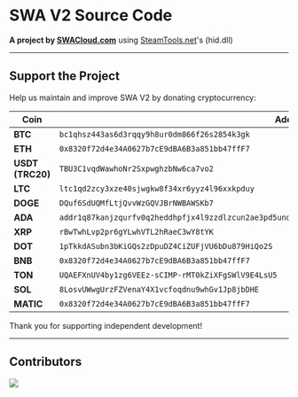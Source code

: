 # SWA V2 Source Code
**A project by [SWACloud.com](https://swacloud.com)** using [SteamTools.net](https://www.steamtools.net/)'s (hid.dll)

---

## Support the Project  
Help us maintain and improve SWA V2 by donating cryptocurrency:

| Coin         | Address                                                                 |
|--------------|-------------------------------------------------------------------------|
| **BTC**      | `bc1qhsz443as6d3rqqy9h8ur0dm866f26s2854k3gk`                             |
| **ETH**      | `0x8320f72d4e34A0627b7cE9dBA6B3a851bb47ffF7`                             |
| **USDT (TRC20)** | `TBU3C1vqdWawhoNr2SxpwghzbNw6ca7vo2`                             |
| **LTC**      | `ltc1qd2zcy3xze40sjwgkw8f34xr6yyz4l96xxkpduy`                           |
| **DOGE**     | `DQuf6SdUQMfLtjQvvWzGQVJBrNWBAWSKb7`                                    |
| **ADA**      | `addr1q87kanjzqurfv0q2heddhpfjx4l9zzdlzcun2ae3pd5undwzrlff3z7us3n032yqfn0c9zscl6leyh6fyafks0kwcskqy3esp9` |
| **XRP**      | `rBwTwhLvp2pr6gYLwhVTL2hRaeC3wY8tYK`                                    |
| **DOT**      | `1pTkkdASubn3bKiGQs2zDpuDZ4CiZUFjVU6bDu879HiQo2S`                       |
| **BNB**      | `0x8320f72d4e34A0627b7cE9dBA6B3a851bb47ffF7`                             |
| **TON**      | `UQAEFXnUV4by1zg6VEEz-sCIMP-rMT0kZiXFgSWlV9E4LsU5`                       |
| **SOL**      | `8LosvUWwgUrzFZVenaY4X1vcfoqdnu9whGv1Jp8jbDHE`                           |
| **MATIC**    | `0x8320f72d4e34A0627b7cE9dBA6B3a851bb47ffF7`                             |

Thank you for supporting independent development!

---

## Contributors

<a href="https://github.com/MONZikWasTaken/SWAV2/graphs/contributors">
  <img src="https://contrib.rocks/image?repo=MONZikWasTaken/SWAV2" />
</a>


